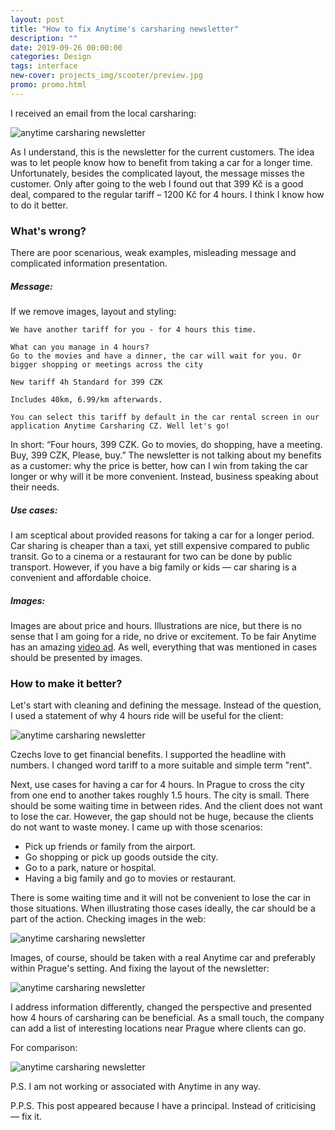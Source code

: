 ```yaml
---
layout: post
title: "How to fix Anytime's carsharing newsletter"
description: ""
date: 2019-09-26 00:00:00
categories: Design
tags: interface
new-cover: projects_img/scooter/preview.jpg
promo: promo.html
---
```


I received an email from the local carsharing:

<span class="p900">![anytime carsharing newsletter](/blog_img/posts/email_newsletter_anytime.png)</span>

As I understand, this is the newsletter for the current customers. The idea was to let people know how to benefit from taking a car for a longer time. Unfortunately, besides the complicated layout, the message misses the customer. Only after going to the web I found out that 399 Kč is a good deal, compared to the regular tariff – 1200 Kč for 4 hours. I think I know how to do it better.

### What's wrong?

There are poor scenarious, weak examples, misleading message and complicated information presentation. 

##### **Message:** 

If we remove images, layout and styling:

```
We have another tariff for you - for 4 hours this time.

What can you manage in 4 hours?
Go to the movies and have a dinner, the car will wait for you. Or bigger shopping or meetings across the city

New tariff 4h Standard for 399 CZK

Includes 40km, 6.99/km afterwards. 

You can select this tariff by default in the car rental screen in our application Anytime Carsharing CZ. Well let's go!
```



In short: “Four hours, 399 CZK. Go to movies, do shopping, have a meeting. Buy, 399 CZK, Please, buy.” The newsletter is not talking about my benefits as a customer: why the price is better, how can I win from taking the car longer or why will it be more convenient. Instead, business speaking about their needs.

##### Use cases:

I am sceptical about provided reasons for taking a car for a longer period. Car sharing is cheaper than a taxi, yet still expensive compared to public transit. Go to a cinema or a restaurant for two can be done by public transport. However, if you have a big family or kids — car sharing is a convenient and affordable choice. 

##### Images:

Images are about price and hours. Illustrations are nice, but there is no sense that I am going for a ride, no drive or excitement. To be fair Anytime has an amazing [video ad](https://www.facebook.com/anytimecz/videos/3377658445607963/?__xts__[0]=68.ARCROghKBnUllKGIf9JozVhqKcOT59cDTV4foFe2ORXV_HIdhrFWMBd4JFqb59naXAwSgZqNUR0P0ns84_sQ24ZXoqW05rEGqr9ukSYezC90xLholiU43y5-Zd2NpWsAMhSPt9l5MAu1-qAfQiaQsZiEiYkHiiZ7yay7z5DwdGoGACyTTQYi6t1pG4g8sklUc4NcfsTi1FtERKR7fwifiOiEkcAG5H3ldTl7yLKaHnsjaRJNxotEnqoS0E6P9xci34JENynSCrImj08qw0BcY50Tm7mpqbsp-i2sfHsBrBMv8yuvcUyGLpg8Y7mPVWtoDfK5sPJtECmHh5kMdHfiNHPS65aor9pEess7DZe-&__tn__=-R). As well, everything that was mentioned in cases should be presented by images.



### How to make it better?

Let's start with cleaning and defining the message. Instead of the question, I used a statement of why 4 hours ride will be useful for the client:

<span class="p700">![anytime carsharing newsletter](/blog_img/posts/headline.png)</span>

Czechs love to get financial benefits. I supported the headline with numbers. I changed word tariff to a more suitable and simple term "rent".

Next, use cases for having a car for 4 hours. In Prague to cross the city from one end to another takes roughly 1.5 hours. The city is small. There should be some waiting time in between rides. And the client does not want to lose the car. However, the gap should not be huge, because the clients do not want to waste money. I came up with those scenarios:

- Pick up friends or family from the airport.
- Go shopping or pick up goods outside the city.
- Go to a park, nature or hospital.
- Having a big family and go to movies or restaurant.

There is some waiting time and it will not be convenient to lose the car in those situations. When illustrating those cases ideally, the car should be a part of the action. Checking images in the web:

<span class="p1000">![anytime carsharing newsletter](/blog_img/posts/photos.png)</span>

Images, of course, should be taken with a real Anytime car and preferably within Prague's setting. And fixing the layout of the newsletter:

<span class="p900">![anytime carsharing newsletter](/blog_img/posts/newsletter_fix.png)</span>

I address information differently, changed the perspective and presented how 4 hours of carsharing can be beneficial. As a small touch, the company can add a list of interesting locations near Prague where clients can go.

For comparison:

<span class="p1000">![anytime carsharing newsletter](/blog_img/posts/compare.png)</span>

P.S. I am not working or associated with Anytime in any way.

P.P.S. This post appeared because I have a principal. Instead of criticising — fix it. 